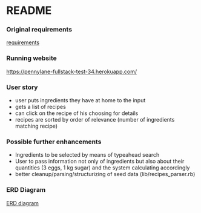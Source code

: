 # README

### Original requirements
[requirements](https://gist.github.com/quentindemetz/2096248a1e8d362e669350700e1e6add)

### Running website
https://pennylane-fullstack-test-34.herokuapp.com/

### User story

- user puts ingredients they have at home to the input
- gets a list of recipes
- can click on the recipe of his choosing for details
- recipes are sorted by order of relevance (number of ingredients matching recipe)


### Possible further enhancements

- Ingredients to be selected by means of typeahead search
- User to pass information not only of ingredients but also about their quantities (3 eggs, 1 kg sugar) and the system calculating accordingly
- better cleanup/parsing/structurizing of seed data (lib/recipes_parser.rb)


### ERD Diagram

[ERD diagram](erd.pdf)
